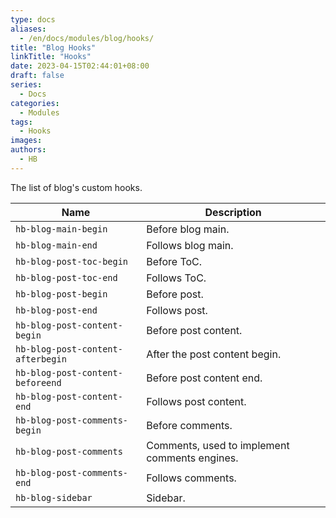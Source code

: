 ```yaml
---
type: docs
aliases:
  - /en/docs/modules/blog/hooks/
title: "Blog Hooks"
linkTitle: "Hooks"
date: 2023-04-15T02:44:01+08:00
draft: false
series:
  - Docs
categories:
  - Modules
tags:
  - Hooks
images:
authors:
  - HB
---
```


The list of blog's custom hooks.

<!--more-->

| Name                          | Description                                   |
| ----------------------------- | --------------------------------------------- |
| `hb-blog-main-begin`          | Before blog main.                             |
| `hb-blog-main-end`            | Follows blog main.                            |
| `hb-blog-post-toc-begin`      | Before ToC.                                   |
| `hb-blog-post-toc-end`        | Follows ToC.                                  |
| `hb-blog-post-begin`          | Before post.                                  |
| `hb-blog-post-end`            | Follows post.                                 |
| `hb-blog-post-content-begin`  | Before post content.                          |
| `hb-blog-post-content-afterbegin` | After the post content begin.             |
| `hb-blog-post-content-beforeend`  | Before post content end.                  |
| `hb-blog-post-content-end`    | Follows post content.                         |
| `hb-blog-post-comments-begin` | Before comments.                              |
| `hb-blog-post-comments`       | Comments, used to implement comments engines. |
| `hb-blog-post-comments-end`   | Follows comments.                             |
| `hb-blog-sidebar`             | Sidebar.                                      |
